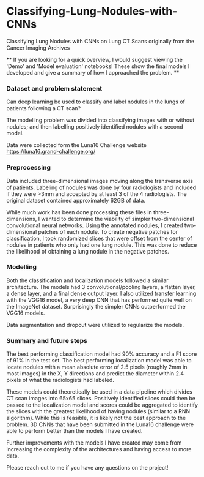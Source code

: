 # Classifying-Lung-Nodules-with-CNNs
Classifying Lung Nodules with CNNs on Lung CT Scans originally from the Cancer Imaging Archives

** If you are looking for a quick overview, I would suggest viewing the 'Demo' and 'Model evaluation' notebooks! These show the final models I developed and give a summary of how I approached the problem. **

### Dataset and problem statement

Can deep learning be used to classify and label nodules in the lungs of patients following a CT scan?

The modelling problem was divided into classifying images with or without nodules; and then labelling positively identified nodules with a second model.


Data were collected form the Luna16 Challenge website https://luna16.grand-challenge.org/ 

### Preprocessing

Data included three-dimensional images moving along the transverse axis of patients. Labeling of nodules was done by four radiologists and included if they were >3mm and accepted by at least 3 of the 4 radiologists. The original dataset contained approximately 62GB of data.

While much work has been done processing these files in three-dimensions, I wanted to determine the viability of simpler two-dimensional convolutional neural networks. Using the annotated nodules, I created two-dimensional patches of each nodule. To create negative patches for classification, I took randomized slices that were offset from the center of nodules in patients who only had one lung nodule. This was done to reduce the likelihood of obtaining a lung nodule in the negative patches.

### Modelling

Both the classification and localization models followed a similar architecture. The models had 3 convolutional/pooling layers, a flatten layer, a dense layer, and a final dense output layer. I also utilized transfer learning with the VGG16 model, a very deep CNN that has performed quite well on the ImageNet dataset. Surprisingly the simpler CNNs outperformed the VGG16 models. 

Data augmentation and dropout were utilized to regularize the models.

### Summary and future steps

The best performing classification model had 90% accuracy and a F1 score of 91% in the test set. The best performing localization model was able to locate nodules with a mean absolute error of 2.5 pixels (roughly 2mm in most images) in the X, Y directions and predict the diameter within 2.4 pixels of what the radiologists had labeled. 

These models could theoretically be used in a data pipeline which divides CT scan images into 65x65 slices. Positively identified slices could then be passed to the localization model and scores could be aggregated to identify the slices with the greatest likelihood of having nodules (similar to a RNN algorithm). While this is feasible, it is likely not the best approach to the problem. 3D CNNs that have been submitted in the Luna16 challenge were able to perform better than the models I have created.

Further improvements with the models I have created may come from increasing the complexity of the architectures and having access to more data.

Please reach out to me if you have any questions on the project!
